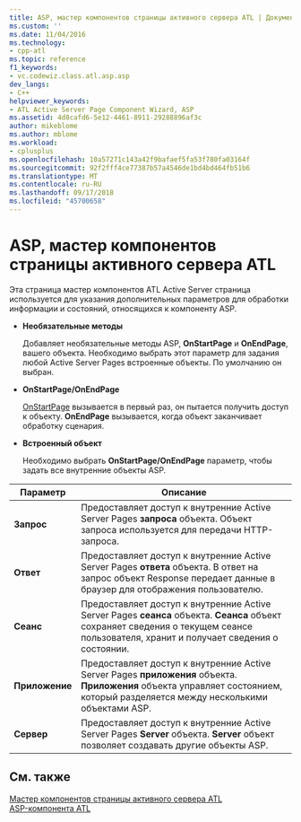 ```yaml
---
title: ASP, мастер компонентов страницы активного сервера ATL | Документация Майкрософт
ms.custom: ''
ms.date: 11/04/2016
ms.technology:
- cpp-atl
ms.topic: reference
f1_keywords:
- vc.codewiz.class.atl.asp.asp
dev_langs:
- C++
helpviewer_keywords:
- ATL Active Server Page Component Wizard, ASP
ms.assetid: 4d8cafd6-5e12-4461-8911-29288896af3c
author: mikeblome
ms.author: mblome
ms.workload:
- cplusplus
ms.openlocfilehash: 10a57271c143a42f9bafaef5fa53f780fa03164f
ms.sourcegitcommit: 92f2fff4ce77387b57a4546de1bd4bd464fb51b6
ms.translationtype: MT
ms.contentlocale: ru-RU
ms.lasthandoff: 09/17/2018
ms.locfileid: "45700658"
---
```

# <a name="asp-atl-active-server-page-component-wizard"></a>ASP, мастер компонентов страницы активного сервера ATL

Эта страница мастер компонентов ATL Active Server страница используется для указания дополнительных параметров для обработки информации и состояний, относящихся к компоненту ASP.

- **Необязательные методы**  

   Добавляет необязательные методы ASP, **OnStartPage** и **OnEndPage**, вашего объекта. Необходимо выбрать этот параметр для задания любой Active Server Pages встроенные объекты. По умолчанию он выбран.

- **OnStartPage/OnEndPage**

   [OnStartPage](https://msdn.microsoft.com/library/ms691624.aspx) вызывается в первый раз, он пытается получить доступ к объекту. **OnEndPage** вызывается, когда объект заканчивает обработку сценария.

- **Встроенный объект**  

   Необходимо выбрать **OnStartPage/OnEndPage** параметр, чтобы задать все внутренние объекты ASP.

|Параметр|Описание|
|------------|-----------------|
|**Запрос**|Предоставляет доступ к внутренние Active Server Pages **запроса** объекта. Объект запроса используется для передачи HTTP-запроса.|
|**Ответ**|Предоставляет доступ к внутренние Active Server Pages **ответа** объекта. В ответ на запрос объект Response передает данные в браузер для отображения пользователю.|
|**Сеанс**|Предоставляет доступ к внутренние Active Server Pages **сеанса** объекта. **Сеанса** объект сохраняет сведения о текущем сеансе пользователя, хранит и получает сведения о состоянии.|
|**Приложение**|Предоставляет доступ к внутренние Active Server Pages **приложения** объекта. **Приложения** объекта управляет состоянием, который разделяется между несколькими объектами ASP.|
|**Сервер**|Предоставляет доступ к внутренние Active Server Pages **Server** объекта. **Server** объект позволяет создавать другие объекты ASP.|

## <a name="see-also"></a>См. также

[Мастер компонентов страницы активного сервера ATL](../../atl/reference/atl-active-server-page-component-wizard.md)   
[ASP-компонента ATL](../../atl/reference/adding-an-atl-active-server-page-component.md)

